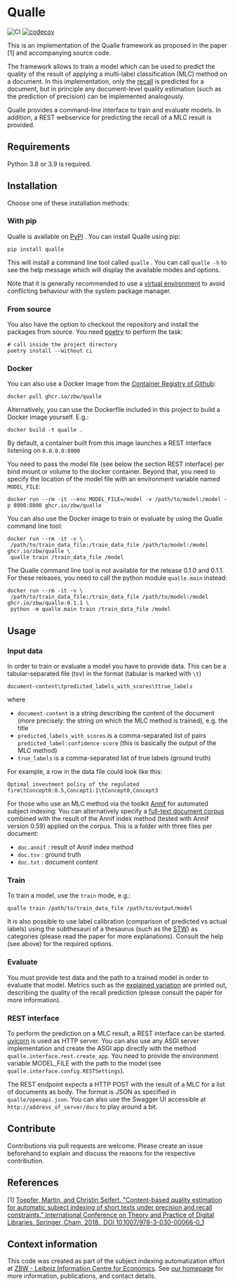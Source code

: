 # Qualle
![CI](https://github.com/zbw/qualle/actions/workflows/main.yml/badge.svg)
[![codecov](https://codecov.io/gh/zbw/qualle/branch/master/graph/badge.svg?token=ZE7OWKA83Q)](https://codecov.io/gh/zbw/qualle)

This is an implementation of the Qualle framework as proposed in the paper
[1] and accompanying source code.

The framework allows to train a model which can be used to predict
the quality of the result of applying a multi-label classification (MLC) 
method on a document. In this implementation, only the
[recall](https://en.wikipedia.org/wiki/Precision_and_recall) 
is predicted for a document, but in principle
any document-level quality estimation (such as the prediction of precision) 
can be implemented analogously.

Qualle provides a command-line interface to train
and evaluate models. In addition, a REST webservice for predicting
the recall of a MLC result is provided.


## Requirements

Python 3.8 or 3.9 is required.

## Installation

Choose one of these installation methods:

### With pip
Qualle is available on [PyPI](pypi.org) . You can install Qualle using pip:

``pip install qualle``

This will install a command line tool called `qualle` . You can call `qualle -h` to see the help message which will
display the available modes and options.

Note that it is generally recommended to use a [virtual environment](https://docs.python.org/3/tutorial/venv.html) to avoid 
 conflicting behaviour with the system package manager.

### From source
You also have the option to checkout the repository and install the packages from source. You need
[poetry](https://python-poetry.org) to perform the task:

```shell
# call inside the project directory
poetry install --without ci 
```

### Docker
You can also use a Docker Image from the [Container Registry of Github](https://github.com/zbw/qualle/pkgs/container/qualle):

``docker pull ghcr.io/zbw/qualle``

Alternatively, you can use the Dockerfile included in this project to build a Docker image yourself. E.g.:

 ``docker build -t qualle .``

By default, a container built from this image launches a REST interface listening on ``0.0.0.0:8000``

You need to pass the model file (see below the section REST interface) per bind mount or volume to the docker container.
Beyond that, you need to specify the location of the model file with an 
environment variable named `MODEL_FILE`:

``docker run --rm -it --env MODEL_FILE=/model -v /path/to/model:/model -p 8000:8000 ghcr.io/zbw/qualle``

You can also use the Docker image to train or evaluate by using the Qualle command line tool:

```shell
docker run --rm -it -v \
 /path/to/train_data_file:/train_data_file /path/to/model:/model ghcr.io/zbw/qualle \
 qualle train /train_data_file /model
 ```

The Qualle command line tool is not available for the release 0.1.0 and 0.1.1. For these releases,
you need to call the python module ``qualle.main`` instead:

```shell
docker run --rm -it -v \
 /path/to/train_data_file:/train_data_file /path/to/model:/model ghcr.io/zbw/qualle:0.1.1 \
 python -m qualle.main train /train_data_file /model
```

## Usage

### Input data 
In order to train or evaluate a model you have to provide data. 
This can be a tabular-separated file (tsv) in the format (tabular is marked with ``\t``)

```document-content\tpredicted_labels_with_scores\ttrue_labels```

where
- ``document-content`` is a string describing the content of the document
(more precisely: the string on which the MLC method is trained), e.g. the title
- ``predicted_labels_with_scores`` is a comma-separated list of pairs ``predicted_label:confidence-score``
(this is basically the output of the MLC method)
- ``true_labels`` is a comma-separated list of true labels (ground truth)

For example, a row in the data file could look like this:

``Optimal investment policy of the regulated firm\tConcept0:0.5,Concept1:1\tConcept0,Concept3``

For those who use an MLC method via the toolkit [Annif](https://github.com/NatLibFi/annif) for automated subject indexing: 
You can alternatively specify a 
[full-text document corpus](https://github.com/NatLibFi/Annif/wiki/Document-corpus-formats/70a8f079313e872ed513a4bff1747c604b5781a7) 
 combined with the result of the Annif index method (tested with Annif version 0.59) applied on the corpus.
This is a  folder with three files per document:

* ``doc.annif`` : result of Annif index method
* ``doc.tsv`` : ground truth
* ``doc.txt`` : document content

### Train
To train a model, use the ``train`` mode, e.g.:

``qualle train /path/to/train_data_file /path/to/output/model``

It is also possible to use label calibration (comparison of predicted vs actual labels) using the subthesauri of a thesaurus (such as the [STW](http://zbw.eu/stw/version/latest/about))
as categories (please read the paper for more explanations). Consult the help (see above) for the required options.

### Evaluate
You must provide test data and the path to a trained model in order to evaluate that model. Metrics
such as the [explained variation](https://en.wikipedia.org/wiki/Explained_variation) are printed out, describing the quality
of the recall prediction (please consult the paper for more information).

### REST interface
To perform the prediction on a MLC result, a REST interface can be started. 
[uvicorn](https://www.uvicorn.org/) is used as HTTP server. You can also use any
ASGI server implementation and create the ASGI app directly with the method
``qualle.interface.rest.create_app``. You need to provide the environment variable
MODEL_FILE with the path to the model (see ``qualle.interface.config.RESTSettings``).

The REST endpoint expects a HTTP POST with the result of a MLC for a list of documents
as body. The format is JSON as specified in ``qualle/openapi.json``. You can also use
the Swagger UI accessible at ``http://address_of_server/docs`` to play around a bit.


## Contribute

Contributions via pull requests are welcome. Please create an issue beforehand
to explain and discuss the reasons for the respective contribution.

## References
[1] [Toepfer, Martin, and Christin Seifert. "Content-based quality estimation for automatic subject indexing of short texts under precision and recall constraints." International Conference on Theory and Practice of Digital Libraries. Springer, Cham, 2018., DOI 10.1007/978-3-030-00066-0_1](https://arxiv.org/abs/1806.02743)

## Context information
This code was created as part of the subject indexing automatization effort at [ZBW - Leibniz Information Centre for Economics](https://www.zbw.eu/en/). See [our homepage](https://www.zbw.eu/en/about-us/key-activities/automated-subject-indexing) for more information, publications, and contact details.
